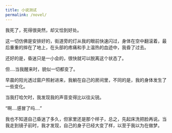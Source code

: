 ```yaml
---
title: 小说测试
permalink: /novel/
---
```

我死了，死得很突然，却又恰到好处。


这一切仿佛是安排好的，街道旁的灯从我的眼前快速闪过，身体在空中翻滚着，最后重重的摔在了地上，在头部的疼痛和手上温热的血迹中，我昏了过去。

还好的是，昏迷只是一小会的，很快就可以脱离这个状态了。

但....当我醒来时，貌似一切都变了。

早晨的阳光透过窗户照射进来，我躺在自己的房间里，不同的是，我的身体发生了一些变化。

当我打哈欠时，我发现我的声音变得比以往尖锐。

“啊....感冒了吗....”

我也不知道自己昏迷了多久，但家里还是那个样子，总之，先起床洗把脸再说。当我走到镜子前时，我才发现，自己的身子已经大变了样，以至于我以为在做梦。


